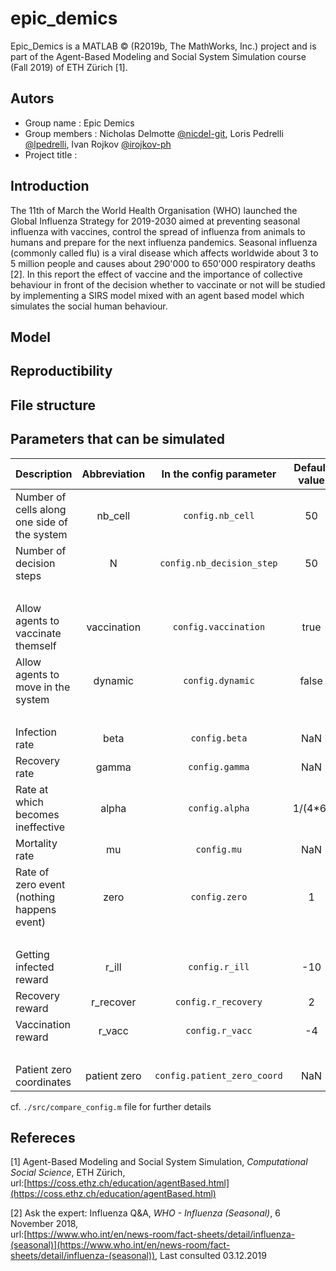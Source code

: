 # epic_demics

Epic_Demics is a MATLAB &copy; (R2019b, The MathWorks, Inc.) project and is part of the Agent-Based Modeling and Social System Simulation course (Fall 2019) of ETH Zürich [1].

## Autors

 - Group name : Epic Demics
 - Group members : Nicholas Delmotte [@nicdel-git](https://github.com/nicdel-git), Loris Pedrelli [@lpedrelli](https://github.com/lpedrelli), Ivan Rojkov [@irojkov-ph](https://github.com/irojkov-ph)
 - Project title :  

## Introduction
The 11th of March the World Health Organisation (WHO) launched the Global Influenza Strategy for 2019-2030 aimed at preventing seasonal influenza with vaccines, control the spread of influenza from animals to humans and prepare for the next influenza pandemics. Seasonal influenza (commonly called flu) is a viral disease which affects worldwide about 3 to 5 million people and causes about 290'000 to 650'000 respiratory deaths [2]. In this report the effect of vaccine and the importance of collective behaviour in front of the decision whether to vaccinate or not will be studied by implementing a SIRS model mixed with an agent based model which simulates the social human behaviour.

## Model

## Reproductibility

## File structure

## Parameters that can be simulated

| Description                                       | Abbreviation   | In the config parameter    | Default value | 
|---------------------------------------------------|:--------------:|:--------------------------:|:-------------:|
| Number of cells along <br> one side of the system | nb_cell        | `config.nb_cell`           | 50            |
| Number of decision steps                          | N              | `config.nb_decision_step`  | 50            |
| <br>                                              |                |                            |               |
| Allow agents to vaccinate themself                | vaccination    | `config.vaccination`       | true          |
| Allow agents to move in the system                | dynamic        | `config.dynamic`           | false         |
| <br>                                              |                |                            |               |
| Infection rate                                    | beta           | `config.beta`              | NaN           |
| Recovery rate                                     | gamma          | `config.gamma`             | NaN           |
| Rate at which becomes <br> ineffective            | alpha          | `config.alpha`             | 1/(4*6)       |
| Mortality rate                                    | mu             | `config.mu`                | NaN           |
| Rate of zero event <br> (nothing happens event)   | zero           | `config.zero`              | 1             |
| <br>                                              |                |                            |               |
| Getting infected reward                           | r_ill          | `config.r_ill`             | -10           |
| Recovery reward                                   | r_recover      | `config.r_recovery`        | 2             |
| Vaccination reward                                | r_vacc         | `config.r_vacc`            | -4            |
| <br>                                              |                |                            |               |
| Patient zero coordinates                          | patient zero   | `config.patient_zero_coord`| NaN           |


cf. `./src/compare_config.m` file for further details

## Refereces

[1] Agent-Based Modeling and Social System Simulation, _Computational Social Science_, ETH Zürich, <br>  url:[https://coss.ethz.ch/education/agentBased.html](https://coss.ethz.ch/education/agentBased.html)

[2] Ask the expert: Influenza Q&A, _WHO - Influenza (Seasonal)_,  6 November 2018, <br> url:[https://www.who.int/en/news-room/fact-sheets/detail/influenza-(seasonal)](https://www.who.int/en/news-room/fact-sheets/detail/influenza-(seasonal)), Last consulted 03.12.2019








